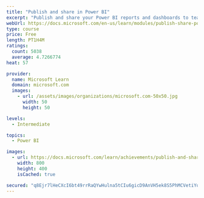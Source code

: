 ```yaml
---
title: "Publish and share in Power BI"
excerpt: "Publish and share your Power BI reports and dashboards to teammates in your organization or to everyone on the web."
webUrl: https://docs.microsoft.com/en-us/learn/modules/publish-share-power-bi/
type: course
price: Free
length: PT1H4M
ratings:
  count: 5038
  average: 4.7266774
heat: 57

provider:
  name: Microsoft Learn
  domain: microsoft.com
  images:
    - url: /assets/images/organizations/microsoft.com-50x50.jpg
      width: 50
      height: 50

levels:
  - Intermediate

topics:
  - Power BI

images:
  - url: https://docs.microsoft.com/learn/achievements/publish-and-share-with-power-bi-desktop-social.png
    width: 800
    height: 400
    isCached: true

secured: "q8Ejr7lHeCXcI6bt49rrRaQYwHulna5tCIu6gicD9AnVH5ek8S5PhMCVetiYobYYHfU7+2ZLwy3m14KbT1bpNpa5o3qygl9bagyDDPIZTDvjf1c/UyxaXdYeE559bb+vTG9Z7nOpesFtS0k4PXXNjSz6cBKnCY5zT4vuslBG5urDPzjl9MveMfaMXGFUAj0GkR8TF+8Eh/43hppRWevxiR7le1OzTDRcDwrC9bviWzTez/SaOxNoEIgGjjlnRRmuu7XV3cVvRI47RclavL9l3mYwkGwN3s2E89HGMIcnzSVsEBymfwl47nDXkjV89WQy9dGgTxbaEdj+KELoJ13/z+WBqpKGPqg8cGIkLLCdQEbesQA+9wgeEPfODRiyQqm3O/B0netTXch59ryjFvFYiml3TiD/n5LHe9ZwecQ/H7M=;sd3WOvxL8Qe6vnqrl1O/MA=="
---
```


